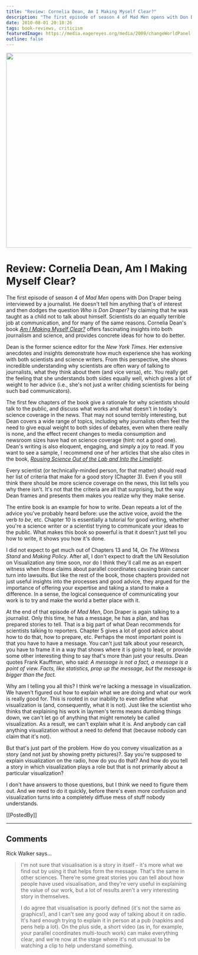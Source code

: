 ```yaml
---
title: "Review: Cornelia Dean, Am I Making Myself Clear?"
description: "The first episode of season 4 of Mad Men opens with Don Draper being interviewed by a journalist. He doesn't tell him anything that's of interest and then dodges the question Who is Don Draper? by claiming that he was taught as a child not to talk about himself. Scientists do an equally terrible job at communication, and for many of the same reasons. Cornelia Dean's book Am I Making Myself Clear? offers fascinating insights into both journalism and science, and provides concrete ideas for how to do better."
date: 2010-08-01 20:18:26
tags: book-reviews, criticism
featuredImage: https://media.eagereyes.org/media/2009/changeWorldPanel.jpg
outline: false
---
```


<p align="center"><img src="https://media.eagereyes.org/media/2009/changeWorldPanel.jpg" alt="" width="560" height="527" /></p>

# Review: Cornelia Dean, Am I Making Myself Clear?

The first episode of season 4 of <em>Mad Men</em> opens with Don Draper being interviewed by a journalist. He doesn't tell him anything that's of interest and then dodges the question <em>Who is Don Draper?</em> by claiming that he was taught as a child not to talk about himself. Scientists do an equally terrible job at communication, and for many of the same reasons. Cornelia Dean's book <em><a href="http://www.amazon.com/Am-Making-Myself-Clear-Scientists/dp/0674036352/">Am I Making Myself Clear?</a></em> offers fascinating insights into both journalism and science, and provides concrete ideas for how to do better.

Dean is the former science editor for the <em>New York Times</em>. Her extensive anecdotes and insights demonstrate how much experience she has working with both scientists and science writers. From this perspective, she shows incredible understanding why scientists are often wary of talking to journalists, what they think about them (and vice versa), etc. You really get the feeling that she understands both sides equally well, which gives a lot of weight to her advice (i.e., she's not just a writer chiding scientists for being such bad communicators).

The first few chapters of the book give a rationale for why scientists should talk to the public, and discuss what works and what doesn't in today's science coverage in the news. That may not sound terribly interesting, but Dean covers a wide range of topics, including why journalists often feel the need to give equal weight to both sides of debates, even when there really is none, and the effect recent changes to media consumption and newsroom sizes have had on science coverage (hint: not a good one). Dean's writing is also eloquent, engaging, and simply a joy to read. If you want to see a sample, I recommend one of her articles that she also cites in the book, <em><a href="http://www.nytimes.com/2003/11/11/science/commentary-rousing-science-out-of-the-lab-and-into-the-limelight.html?pagewanted=all">Rousing Science Out of the Lab and Into the Limelight</a></em>.

Every scientist (or technically-minded person, for that matter) should read her list of criteria that make for a good story (Chapter 3). Even if you still think there should be more science coverage on the news, this list tells you why there isn't. It's not that the criteria are all that surprising, but the way Dean frames and presents them makes you realize why they make sense.

The entire book is an example for how to write. Dean repeats a lot of the advice you've probably heard before: use the active voice, avoid the the verb <em>to be</em>, etc. Chapter 10 is essentially a tutorial for good writing, whether you're a science writer or a scientist trying to communicate your ideas to the public. What makes this book so powerful is that it doesn't just tell you how to write, it shows you how it's done.

I did not expect to get much out of Chapters 13 and 14, <em>On The Witness Stand</em> and <em>Making Policy</em>. After all, I don't expect to draft the UN Resolution on Visualization any time soon, nor do I think they'll call me as an expert witness when those claims about parallel coordinates causing brain cancer turn into lawsuits. But like the rest of the book, those chapters provided not just useful insights into the processes and good advice, they argued for the importance of offering your expertise and taking a stand to make a difference. In a sense, the logical consequence of communicating your work is to try and make the world a better place with it.

At the end of that episode of <em>Mad Men</em>, Don Draper is again talking to a journalist. Only this time, he has a message, he has a plan, and has prepared stories to tell. That is a big part of what Dean recommends for scientists talking to reporters. Chapter 5 gives a lot of good advice about how to do that, how to prepare, etc. Perhaps the most important point is that you have to have a message. You can't just talk about your research, you have to frame it in a way that shows where it is going to lead, or provide some other interesting thing to say that's more than just your results. Dean quotes Frank Kauffman, who said: <em>A message is not a fact, a message is a point of view. Facts, like statistics, prop up the message, but the message is bigger than the fact.</em>

Why am I telling you all this? I think we're lacking a message in visualization. We haven't figured out how to explain what we are doing and what our work is really good for. This is rooted in our inability to even define what visualization is (and, consequently, what it is not). Just like the scientist who thinks that explaining his work in laymen's terms means dumbing things down, we can't let go of anything that might remotely be called visualization. As a result, we can't explain what it is. And anybody can call anything visualization without a need to defend that (because nobody can claim that it's not).

But that's just part of the problem. How do you convey visualization as a story (and not just by showing pretty pictures)?. Say you're supposed to explain visualization on the radio, how do you do that? And how do you tell a story in which visualization plays a role but that is not primarily about a particular visualization?

I don't have answers to those questions, but I think we need to figure them out. And we need to do it quickly, before there's even more confusion and visualization turns into a completely diffuse mess of stuff nobody understands.

[[PostedBy]]

<aside class="comments">

---
## Comments

Rick Walker says…
>	I'm not sure that visualisation is a story in itself - it's more what we find out by using it that helps form the message. That's the same in other sciences. There're some great stories you can tell about how people have used visualisation, and they're very useful in explaining the value of our work, but a lot of results aren't a very interesting story in themselves.
>	
>	I do agree that visualisation is poorly defined (it's not the same as graphics!), and I can't see any good way of talking about it on radio. It's hard enough trying to explain it in person at a pub (napkins and pens help a lot). On the plus side, a short video (as in, for example, your parallel coordinates multi-touch work) can make everything clear, and we're now at the stage where it's not unusual to be watching a clip to help understand something.

</aside>

